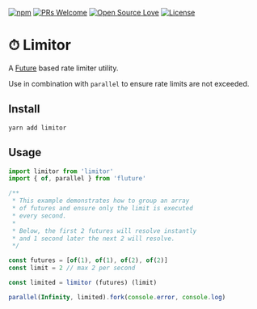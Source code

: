 [![npm](https://img.shields.io/npm/v/limitor.svg)](http://npm.im/limitor)
[![PRs Welcome](https://img.shields.io/badge/PRs-welcome-brightgreen.svg)](http://makeapullrequest.com)
[![Open Source Love](https://badges.frapsoft.com/os/v1/open-source.svg?v=103)](https://github.com/rametta/limitor/)
[![License](https://img.shields.io/badge/License-Apache%202.0-blue.svg)](https://opensource.org/licenses/Apache-2.0)

# ⏱ Limitor

A [Future](https://github.com/fluture-js/Fluture) based rate limiter utility.

Use in combination with `parallel` to ensure rate limits are not exceeded.

## Install

`yarn add limitor`

## Usage

```js
import limitor from 'limitor'
import { of, parallel } from 'fluture'

/**
 * This example demonstrates how to group an array
 * of futures and ensure only the limit is executed
 * every second.
 * 
 * Below, the first 2 futures will resolve instantly
 * and 1 second later the next 2 will resolve.
 */

const futures = [of(1), of(1), of(2), of(2)]
const limit = 2 // max 2 per second

const limited = limitor (futures) (limit)

parallel(Infinity, limited).fork(console.error, console.log)
```